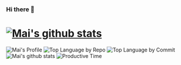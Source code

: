 ### Hi there 👋

# [![Mai's github stats](https://github-readme-stats.vercel.app/api?username=Mai0313&show_icons=true&theme=radical)](https://github.com/anuraghazra/github-readme-stats)
![Mai's Profile](https://github-profile-summary-cards.vercel.app/api/cards/profile-details?username=Mai0313&theme=radical)
![Top Language by Repo](https://github-profile-summary-cards.vercel.app/api/cards/repos-per-language?username=Mai0313&theme=radical)
![Top Language by Commit](https://github-profile-summary-cards.vercel.app/api/cards/most-commit-language?username=Mai0313&theme=radical)
![Mai's github stats](https://github-profile-summary-cards.vercel.app/api/cards/stats?username=Mai0313&theme=radical)
![Productive Time](https://github-profile-summary-cards.vercel.app/api/cards/productive-time?username=Mai0313&theme=radical)


<!--
**Mai0313/Mai0313** is a ✨ _special_ ✨ repository because its `README.md` (this file) appears on your GitHub profile.

Here are some ideas to get you started:

- 🔭 I’m currently working on ...
- 🌱 I’m currently learning ...
- 👯 I’m looking to collaborate on ...
- 🤔 I’m looking for help with ...
- 💬 Ask me about ...
- 📫 How to reach me: ...
- 😄 Pronouns: ...
- ⚡ Fun fact: ...
-->
